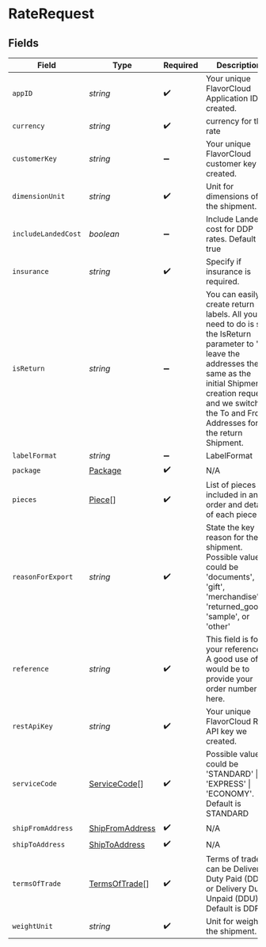 # RateRequest


## Fields

| Field                                                                                                                                                                                                                                  | Type                                                                                                                                                                                                                                   | Required                                                                                                                                                                                                                               | Description                                                                                                                                                                                                                            | Example                                                                                                                                                                                                                                |
| -------------------------------------------------------------------------------------------------------------------------------------------------------------------------------------------------------------------------------------- | -------------------------------------------------------------------------------------------------------------------------------------------------------------------------------------------------------------------------------------- | -------------------------------------------------------------------------------------------------------------------------------------------------------------------------------------------------------------------------------------- | -------------------------------------------------------------------------------------------------------------------------------------------------------------------------------------------------------------------------------------- | -------------------------------------------------------------------------------------------------------------------------------------------------------------------------------------------------------------------------------------- |
| `appID`                                                                                                                                                                                                                                | *string*                                                                                                                                                                                                                               | :heavy_check_mark:                                                                                                                                                                                                                     | Your unique FlavorCloud Application ID we created.                                                                                                                                                                                     | 7eF1nR4D0pC2vS9L3W6yX5jB2gU7mT4Q                                                                                                                                                                                                       |
| `currency`                                                                                                                                                                                                                             | *string*                                                                                                                                                                                                                               | :heavy_check_mark:                                                                                                                                                                                                                     | currency for the rate                                                                                                                                                                                                                  | USD                                                                                                                                                                                                                                    |
| `customerKey`                                                                                                                                                                                                                          | *string*                                                                                                                                                                                                                               | :heavy_minus_sign:                                                                                                                                                                                                                     | Your unique FlavorCloud customer key we created.                                                                                                                                                                                       | 9eR7D2jL5pW1                                                                                                                                                                                                                           |
| `dimensionUnit`                                                                                                                                                                                                                        | *string*                                                                                                                                                                                                                               | :heavy_check_mark:                                                                                                                                                                                                                     | Unit for dimensions of the shipment.                                                                                                                                                                                                   | CM                                                                                                                                                                                                                                     |
| `includeLandedCost`                                                                                                                                                                                                                    | *boolean*                                                                                                                                                                                                                              | :heavy_minus_sign:                                                                                                                                                                                                                     | Include Landed cost for DDP rates. Default is true                                                                                                                                                                                     | true                                                                                                                                                                                                                                   |
| `insurance`                                                                                                                                                                                                                            | *string*                                                                                                                                                                                                                               | :heavy_check_mark:                                                                                                                                                                                                                     | Specify if insurance is required.                                                                                                                                                                                                      | N                                                                                                                                                                                                                                      |
| `isReturn`                                                                                                                                                                                                                             | *string*                                                                                                                                                                                                                               | :heavy_minus_sign:                                                                                                                                                                                                                     | You can easily create return labels. All you need to do is set the IsReturn parameter to "Y", leave the addresses the same as the initial Shipment's creation request and we switch the To and From Addresses for the return Shipment. | N                                                                                                                                                                                                                                      |
| `labelFormat`                                                                                                                                                                                                                          | *string*                                                                                                                                                                                                                               | :heavy_minus_sign:                                                                                                                                                                                                                     | LabelFormat                                                                                                                                                                                                                            | PDF                                                                                                                                                                                                                                    |
| `package`                                                                                                                                                                                                                              | [Package](../../models/shared/package.md)                                                                                                                                                                                              | :heavy_check_mark:                                                                                                                                                                                                                     | N/A                                                                                                                                                                                                                                    |                                                                                                                                                                                                                                        |
| `pieces`                                                                                                                                                                                                                               | [Piece](../../models/shared/piece.md)[]                                                                                                                                                                                                | :heavy_check_mark:                                                                                                                                                                                                                     | List of pieces included in an order and details of each piece                                                                                                                                                                          |                                                                                                                                                                                                                                        |
| `reasonForExport`                                                                                                                                                                                                                      | *string*                                                                                                                                                                                                                               | :heavy_check_mark:                                                                                                                                                                                                                     | State the key reason for the shipment. Possible values could be 'documents', 'gift', 'merchandise', 'returned_goods', 'sample', or 'other'                                                                                             | merchandise                                                                                                                                                                                                                            |
| `reference`                                                                                                                                                                                                                            | *string*                                                                                                                                                                                                                               | :heavy_check_mark:                                                                                                                                                                                                                     | This field is for your reference., A good use of it would be to provide your order number here.                                                                                                                                        | 481234                                                                                                                                                                                                                                 |
| `restApiKey`                                                                                                                                                                                                                           | *string*                                                                                                                                                                                                                               | :heavy_check_mark:                                                                                                                                                                                                                     | Your unique FlavorCloud Rest API key we created.                                                                                                                                                                                       | 5K3zA9dP7R1cQ8mV6X2tJ4fG7hY0lN9bS5xW1vE                                                                                                                                                                                                |
| `serviceCode`                                                                                                                                                                                                                          | [ServiceCode](../../models/shared/servicecode.md)[]                                                                                                                                                                                    | :heavy_check_mark:                                                                                                                                                                                                                     | Possible values could be 'STANDARD' \| 'EXPRESS' \| 'ECONOMY'. Default is STANDARD                                                                                                                                                     |                                                                                                                                                                                                                                        |
| `shipFromAddress`                                                                                                                                                                                                                      | [ShipFromAddress](../../models/shared/shipfromaddress.md)                                                                                                                                                                              | :heavy_check_mark:                                                                                                                                                                                                                     | N/A                                                                                                                                                                                                                                    |                                                                                                                                                                                                                                        |
| `shipToAddress`                                                                                                                                                                                                                        | [ShipToAddress](../../models/shared/shiptoaddress.md)                                                                                                                                                                                  | :heavy_check_mark:                                                                                                                                                                                                                     | N/A                                                                                                                                                                                                                                    |                                                                                                                                                                                                                                        |
| `termsOfTrade`                                                                                                                                                                                                                         | [TermsOfTrade](../../models/shared/termsoftrade.md)[]                                                                                                                                                                                  | :heavy_check_mark:                                                                                                                                                                                                                     | Terms of trade can be Delivery Duty Paid (DDP) or Delivery Duty Unpaid (DDU). Default is DDP                                                                                                                                           |                                                                                                                                                                                                                                        |
| `weightUnit`                                                                                                                                                                                                                           | *string*                                                                                                                                                                                                                               | :heavy_check_mark:                                                                                                                                                                                                                     | Unit for weight of the shipment.                                                                                                                                                                                                       | KG                                                                                                                                                                                                                                     |
